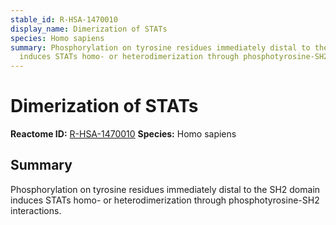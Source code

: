 ```yaml
---
stable_id: R-HSA-1470010
display_name: Dimerization of STATs
species: Homo sapiens
summary: Phosphorylation on tyrosine residues immediately distal to the SH2 domain
  induces STATs homo- or heterodimerization through phosphotyrosine-SH2 interactions.
---
```


# Dimerization of STATs
**Reactome ID:** [R-HSA-1470010](https://reactome.org/content/detail/R-HSA-1470010)
**Species:** Homo sapiens

## Summary

Phosphorylation on tyrosine residues immediately distal to the SH2 domain induces STATs homo- or heterodimerization through phosphotyrosine-SH2 interactions.
